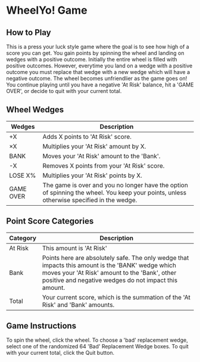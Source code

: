 # WheelYo! Game

## How to Play

This is a press your luck style game where the goal is to see how high of a score you can get.  You gain points by spinning the wheel and landing on wedges with a positive outcome. Initially the entire wheel is filled with positive outcomes.  However, everytime you land on a wedge with a positive outcome you must replace that wedge with a new wedge which will have a negative outcome.  The wheel becomes unfriendlier as the game goes on!  You continue playing until you have a negative 'At Risk' balance, hit a 'GAME OVER', or decide to quit with your current total.

## Wheel Wedges

| Wedges | Description|
| -------- | ------- |
|+X |Adds X points to 'At Risk' score.|
|&#215;X|Multiplies your 'At Risk' amount by X.|
|BANK |Moves your 'At Risk' amount to the 'Bank'.|
|-X |Removes X points from your 'At Risk' score.|
|LOSE X%|Multiplies your 'At Risk' points by X.|
|GAME OVER|The game is over and you no longer have the option of spinning the wheel.  You keep your points, unless otherwise specified in the wedge. |

## Point Score Categories

| Category | Description|
| -------- | ------- |
|At Risk|This amount is 'At Risk' |
|Bank |Points here are absolutely safe. The only wedge that impacts this amount is the 'BANK' wedge which moves your 'At Risk' amount to the 'Bank', other positive and negative wedges do not impact this amount.|
|Total |Your current score, which is the summation of the 'At Risk' and 'Bank' amounts.|

## Game Instructions

To spin the wheel, click the wheel.
To choose a 'bad' replacement wedge, select one of the randomized 64 'Bad' Replacement Wedge boxes.
To quit with your current total, click the Quit button.
